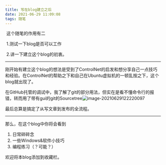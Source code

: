 ```yaml
---
title: 写在blog建立之后
date: 2021-06-29 11:09:08
tags: 随笔
---
```


​	这个随笔的作用有二

​	1.测试一下blog是否可以工作

​	2.讲一下建立这个blog的初衷。

<!-- more -->

------

刚开始有建立这个blog的想法是受到了ControlNet的启发和想分享自己一点技巧和经验。在ControlNet的帮助之下和自己在Ubuntu虚拟机的一顿乱按之下，这个blog就出现了。

在GitHub托管的调试中，我了解了git的部分用法，但实在是看不懂命令行的报错，转而用了带有gui的git的Sourcetree![image-20210629122220097](/photos/image-20210629122220097-1624940547769.png)

最后总算是搞定了从写文章到发布的全流程。

------

那么，在这个blog中你将会看到

1. 日常碎碎念
2. 一些Windows&软件小技巧
3. 编程练习（？可能？）

欢迎将本blog添加到收藏栏。
